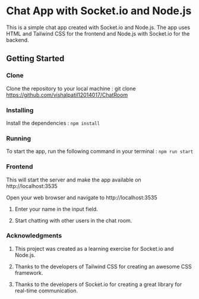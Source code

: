 # Chat App with Socket.io and Node.js

This is a simple chat app created with Socket.io and Node.js. The app uses HTML and Tailwind CSS for the frontend and Node.js with Socket.io for the backend.

## Getting Started

### Clone

Clone the repository to your local machine : git clone https://github.com/vishalpatil12014017/ChatRoom

### Installing

Install the dependencies : ```npm install```

### Running

To start the app, run the following command in your terminal : ```npm run start```

### Frontend

This will start the server and make the app available on http://localhost:3535

Open your web browser and navigate to http://localhost:3535

1. Enter your name in the input field.

2. Start chatting with other users in the chat room.

### Acknowledgments

1. This project was created as a learning exercise for Socket.io and Node.js.

2. Thanks to the developers of Tailwind CSS for creating an awesome CSS framework.

3. Thanks to the developers of Socket.io for creating a great library for real-time communication.
